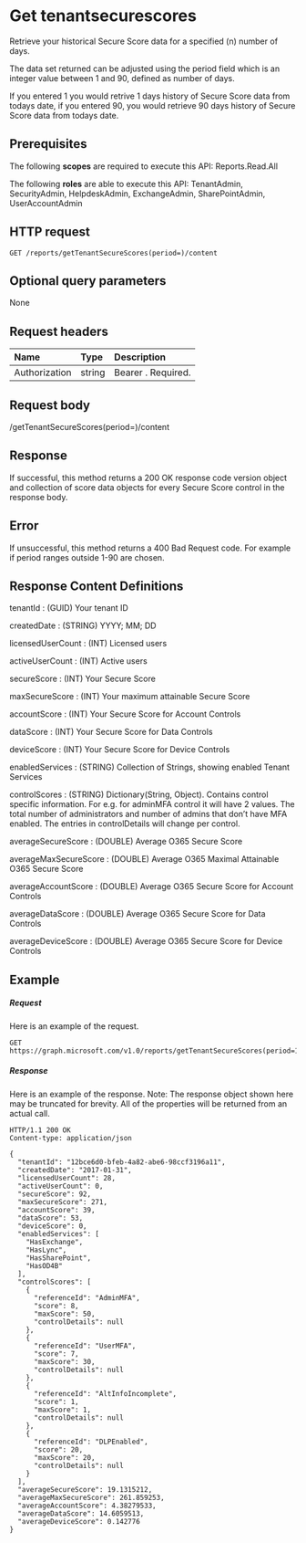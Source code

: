 # Get tenantsecurescores

Retrieve your historical Secure Score data for a specified (n) number of days.

The data set returned can be adjusted using the period field which is an integer value between 1 and 90, defined as number of days.

If you entered 1 you would retrive 1 days history of Secure Score data from todays date, if you entered 90, you would retrieve 90 days history of Secure Score data from todays date. 

## Prerequisites
The following **scopes** are required to execute this API: Reports.Read.All

The following **roles** are able to execute this API: TenantAdmin, SecurityAdmin, HelpdeskAdmin, ExchangeAdmin, SharePointAdmin, UserAccountAdmin

## HTTP request
<!-- { "blockType": "ignored" } -->
```http
GET /reports/getTenantSecureScores(period=)/content
```
## Optional query parameters
None

## Request headers
| Name       | Type | Description|
|:-----------|:------|:----------|
| Authorization  | string  | Bearer <token>. Required. |

## Request body
/getTenantSecureScores(period=)/content
## Response
If successful, this method returns a 200 OK response code version object and collection of score data objects for every Secure Score control in the response body.
## Error
If unsuccessful, this method returns a 400 Bad Request code. For example if period ranges outside 1-90 are chosen.
## Response Content Definitions
tenantId              : (GUID) Your tenant ID

createdDate           : (STRING) YYYY; MM; DD

licensedUserCount     : (INT) Licensed users

activeUserCount       : (INT) Active users

secureScore           : (INT) Your Secure Score

maxSecureScore        : (INT) Your maximum attainable Secure Score

accountScore          : (INT) Your Secure Score for Account Controls

dataScore             : (INT) Your Secure Score for Data Controls

deviceScore           : (INT) Your Secure Score for Device Controls

enabledServices       : (STRING) Collection of Strings, showing enabled Tenant Services

controlScores         : (STRING) Dictionary(String, Object). Contains control specific information. For e.g. for adminMFA control it will have 2 values. The total number of administrators and number of admins that don’t have MFA enabled. The entries in controlDetails will change per control.

averageSecureScore    : (DOUBLE) Average O365 Secure Score

averageMaxSecureScore : (DOUBLE) Average O365 Maximal Attainable O365 Secure Score

averageAccountScore   : (DOUBLE) Average O365 Secure Score for Account Controls

averageDataScore      : (DOUBLE) Average O365 Secure Score for Data Controls

averageDeviceScore    : (DOUBLE) Average O365 Secure Score for Device Controls

## Example
##### Request
Here is an example of the request.
<!-- {
  "blockType": "request",
  "name": "get_application"
}-->
```http
GET https://graph.microsoft.com/v1.0/reports/getTenantSecureScores(period=1)/content
```
##### Response
Here is an example of the response. Note: The response object shown here may be truncated for brevity. All of the properties will be returned from an actual call.
<!-- {
  "blockType": "response",
  "truncated": true,
  "@odata.type": "microsoft.graph.application"
} -->
```
HTTP/1.1 200 OK
Content-type: application/json

{
  "tenantId": "12bce6d0-bfeb-4a82-abe6-98ccf3196a11",
  "createdDate": "2017-01-31",
  "licensedUserCount": 28,
  "activeUserCount": 0,
  "secureScore": 92,
  "maxSecureScore": 271,
  "accountScore": 39,
  "dataScore": 53,
  "deviceScore": 0,
  "enabledServices": [
    "HasExchange",
    "HasLync",
    "HasSharePoint",
    "HasOD4B"
  ],
  "controlScores": [
    {
      "referenceId": "AdminMFA",
      "score": 8,
      "maxScore": 50,
      "controlDetails": null
    },
    {
      "referenceId": "UserMFA",
      "score": 7,
      "maxScore": 30,
      "controlDetails": null
    },
    {
      "referenceId": "AltInfoIncomplete",
      "score": 1,
      "maxScore": 1,
      "controlDetails": null
    },
    {
      "referenceId": "DLPEnabled",
      "score": 20,
      "maxScore": 20,
      "controlDetails": null
    }
  ],
  "averageSecureScore": 19.1315212,
  "averageMaxSecureScore": 261.859253,
  "averageAccountScore": 4.38279533,
  "averageDataScore": 14.6059513,
  "averageDeviceScore": 0.142776
}


```

<!-- uuid: 8fcb5dbc-d5aa-4681-8e31-b001d5168d79
2015-10-25 14:57:30 UTC -->
<!-- {
  "type": "#page.annotation",
  "description": "Get tenantsecurescores",
  "keywords": "",
  "section": "documentation",
  "tocPath": ""
}-->
